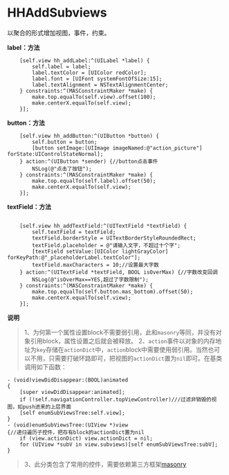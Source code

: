 # HHAddSubviews
以聚合的形式增加视图，事件，约束。

**label：方法**

```objc
    [self.view hh_addLabel:^(UILabel *label) {
        self.label = label;
        label.textColor = [UIColor redColor];
        label.font = [UIFont systemFontOfSize:15];
        label.textAlignment = NSTextAlignmentCenter;
    } constraints:^(MASConstraintMaker *make) {
        make.top.equalTo(self.view).offset(100);
        make.centerX.equalTo(self.view);
    }];
```
**button：方法**

```objc
    [self.view hh_addButton:^(UIButton *button) {
        self.button = button;
        [button setImage:[UIImage imageNamed:@"action_picture"] forState:UIControlStateNormal];
    } action:^(UIButton *sender) {//button点击事件
        NSLog(@"点击了按钮");
    } constraints:^(MASConstraintMaker *make) {
        make.top.equalTo(self.label).offset(50);
        make.centerX.equalTo(self.view);
    }];
```
**textField：方法**

```objc

    [self.view hh_addTextField:^(UITextField *textField) {
        self.textField = textField;
        textField.borderStyle = UITextBorderStyleRoundedRect;
        textField.placeholder = @"请输入文字，不超过十个字";
        [textField setValue:[UIColor lightGrayColor] forKeyPath:@"_placeholderLabel.textColor"];
        textField.maxCharacters = 10;//设置最大字数
    } action:^(UITextField *textField, BOOL isOverMax) {//字数改变回调
        NSLog(@"isOverMax==YES,超过了字数限制");
    } constraints:^(MASConstraintMaker *make) {
        make.top.equalTo(self.button.mas_bottom).offset(50);
        make.centerX.equalTo(self.view);
    }];

```

**说明**
>1、为何第一个属性设置block不需要弱引用，此和`masonry`等同，并没有对象引用block，属性设置之后就会被释放。
>2、`action`事件以对象的内存地址为`key`存储在`actionDict`中，`action`block中需要使用弱引用。当然也可以不用，只需要打破环路即可，把视图的`actionDict`置为`nil`即可。在基类调用如下函数：

```objc
- (void)viewDidDisappear:(BOOL)animated
{
    [super viewDidDisappear:animated];
    if (!self.navigationController.topViewController)///过滤非销毁的视图，如push进来的上层界面
    [self enumSubViewsTree:self.view];
}
- (void)enumSubViewsTree:(UIView *)view
{//递归遍历子控件，把存有block的actionDict置为nil
    if (view.actionDict) view.actionDict = nil;
    for (UIView *subV in view.subviews)[self enumSubViewsTree:subV];
}
```
>3、此分类包含了常用的控件，需要依赖第三方框架[masonry](https://github.com/SnapKit/Masonry)

